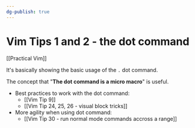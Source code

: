 ```yaml
---
dg-publish: true
---
```

# Vim Tips 1 and 2 - the dot command

[[Practical Vim]]

It's basically showing the basic usage of the `.` dot command.

The concept that "**The dot command is a micro macro**" is useful.

- Best practices to work with the dot command:
    - [[Vim Tip 9]]
    - [[Vim Tip 24, 25, 26 - visual block tricks]]
- More agility when using dot command:
    - [[Vim Tip 30 - run normal mode commands accross a range]]